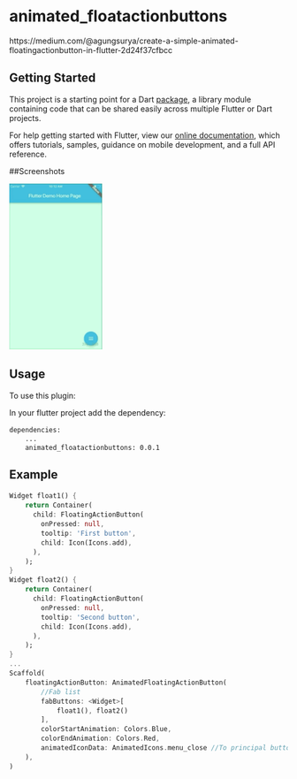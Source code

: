 # animated_floatactionbuttons

https:&#x2F;&#x2F;medium.com&#x2F;@agungsurya&#x2F;create-a-simple-animated-floatingactionbutton-in-flutter-2d24f37cfbcc

## Getting Started

This project is a starting point for a Dart
[package](https://flutter.io/developing-packages/),
a library module containing code that can be shared easily across
multiple Flutter or Dart projects.

For help getting started with Flutter, view our 
[online documentation](https://flutter.io/docs), which offers tutorials, 
samples, guidance on mobile development, and a full API reference.

##Screenshots

<img src="screen.gif" height="300em" />

## Usage

To use this plugin:

In your flutter project add the dependency:

```yalm
dependencies:
    ...
    animated_floatactionbuttons: 0.0.1
```

## Example

```dart
Widget float1() {
    return Container(
      child: FloatingActionButton(
        onPressed: null,
        tooltip: 'First button',
        child: Icon(Icons.add),
      ),
    );
}
Widget float2() {
    return Container(
      child: FloatingActionButton(
        onPressed: null,
        tooltip: 'Second button',
        child: Icon(Icons.add),
      ),
    );
}
...
Scaffold(
    floatingActionButton: AnimatedFloatingActionButton(
        //Fab list
        fabButtons: <Widget>[
            float1(), float2()
        ],
        colorStartAnimation: Colors.Blue,
        colorEndAnimation: Colors.Red,
        animatedIconData: AnimatedIcons.menu_close //To principal button
    ),
)
```